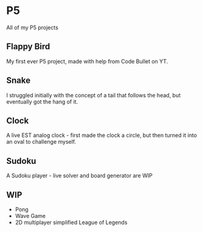 # P5
All of my P5 projects

## Flappy Bird
My first ever P5 project, made with help from Code Bullet on YT.

## Snake
I struggled initially with the concept of a tail that follows the head, but eventually got the hang of it.

## Clock
A live EST analog clock - first made the clock a circle, but then turned it into an oval to challenge myself.

## Sudoku
A Sudoku player - live solver and board generator are WIP

## WIP
- Pong
- Wave Game
- 2D multiplayer simplified League of Legends
